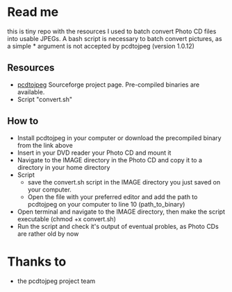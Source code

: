 # Read me
this is tiny repo with the resources I used to batch convert Photo CD files into usable JPEGs. A bash script is necessary to batch convert pictures, as a simple * argument is not accepted by pcdtojpeg (version 1.0.12)

## Resources

- [pcdtojpeg](https://sourceforge.net/projects/pcdtojpeg/) Sourceforge project page. Pre-compiled binaries are available.
- Script "convert.sh"

## How to

- Install pcdtojpeg in your computer or download the precompiled binary from the link above
- Insert in your DVD reader your Photo CD and mount it
- Navigate to the IMAGE directory in the Photo CD and copy it to a directory in your home directory
- Script
  - save the convert.sh script in the IMAGE directory you just saved on your computer. 
  - Open the file with your preferred editor and add the path to pcdtojpeg on your computer to line 10 (path_to_binary)
- Open terminal and navigate to the IMAGE directory, then make the script executable (chmod +x convert.sh)
- Run the script and check it's output of eventual probles, as Photo CDs are rather old by now

# Thanks to
- the pcdtojpeg project team

